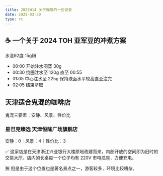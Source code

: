 ```yaml
---
title: 2025W14 关于咖啡的一些记录
date: 2025-03-30
type: rc
---
```


## ☕️ 一个关于 2024 TOH 亚军豆的冲煮方案

水温92度 15g粉

- 00:00 开始注水闷蒸 30g
- 00:30 绕圈注水至 120g 直至 00:55
- 01:05 中心注水至 225g 保持液面水平较高直至注完
- 02:05 结束萃取

## 天津适合鬼混的咖啡店

鬼混三要素：安静、风景、性价比

### 星巴克臻选 天津恒隆广场旗舰店

安静：0｜风景：4｜性价比：3

✅ 这家店是在天津浙江兴业银行大楼原地改建而来，内部开放的空间即为旧时的交易大厅。店内的长桌每一个位子均有 220V 市电插座，方便充电。

🈚️ 但是由于这个位置也是著名景点之一，游客较多，环境比较嘈杂。

###